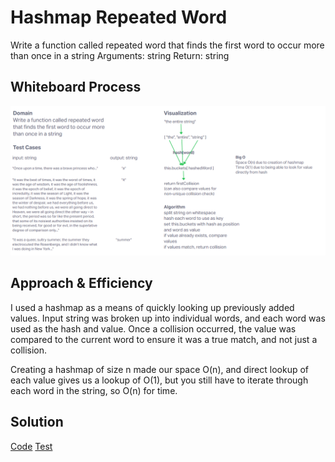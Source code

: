 # Hashmap Repeated Word

Write a function called repeated word that finds the first word to occur more than once in a string
Arguments: string
Return: string

## Whiteboard Process

![Hashmap Repeated Word Whiteboard](../assets/431HashmapRepeatedWord.png)

## Approach & Efficiency

I used a hashmap as a means of quickly looking up previously added values. Input string was broken up into individual words, and each word was used as the hash and value. Once a collision occurred, the value was compared to the current word to ensure it was a true match, and not just a collision.

Creating a hashmap of size n made our space O(n), and direct lookup of each value gives us a lookup of O(1), but you still have to iterate through each word in the string, so O(n) for time.

## Solution

[Code](../hastable/index.js)
[Test](../hashtable/__tests__/hashtable.test.js)
